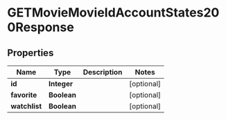

# GETMovieMovieIdAccountStates200Response


## Properties

| Name | Type | Description | Notes |
|------------ | ------------- | ------------- | -------------|
|**id** | **Integer** |  |  [optional] |
|**favorite** | **Boolean** |  |  [optional] |
|**watchlist** | **Boolean** |  |  [optional] |



